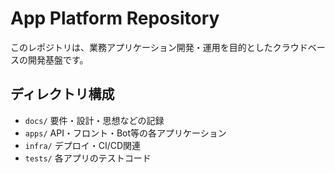 # App Platform Repository

このレポジトリは、業務アプリケーション開発・運用を目的としたクラウドベースの開発基盤です。

## ディレクトリ構成

- `docs/` 要件・設計・思想などの記録
- `apps/` API・フロント・Bot等の各アプリケーション
- `infra/` デプロイ・CI/CD関連
- `tests/` 各アプリのテストコード
